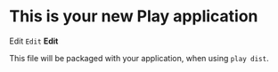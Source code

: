 This is your new Play application
=====================================
Edit `Edit` <b>Edit</b>

This file will be packaged with your application, when using `play dist`.

